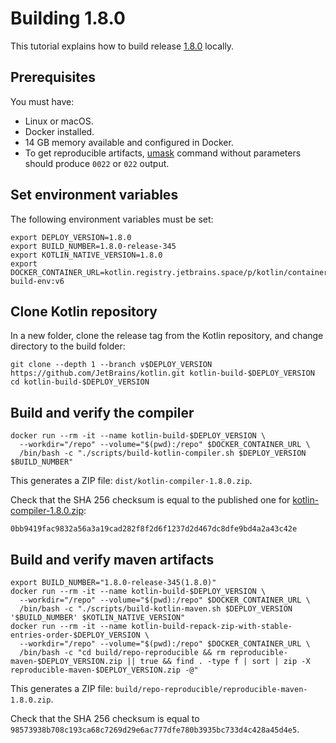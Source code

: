 # Building 1.8.0

This tutorial explains how to build release [1.8.0](https://github.com/JetBrains/kotlin/releases/tag/v1.8.0) locally.

## Prerequisites

You must have:
* Linux or macOS.
* Docker installed.
* 14 GB memory available and configured in Docker.
* To get reproducible artifacts, [umask](https://en.wikipedia.org/wiki/Umask) command without parameters should 
produce `0022` or `022` output.

## Set environment variables

The following environment variables must be set:

```shell
export DEPLOY_VERSION=1.8.0
export BUILD_NUMBER=1.8.0-release-345
export KOTLIN_NATIVE_VERSION=1.8.0
export DOCKER_CONTAINER_URL=kotlin.registry.jetbrains.space/p/kotlin/containers/kotlin-build-env:v6
```

## Clone Kotlin repository

In a new folder, clone the release tag from the Kotlin repository, and change directory to the build folder:

```shell
git clone --depth 1 --branch v$DEPLOY_VERSION https://github.com/JetBrains/kotlin.git kotlin-build-$DEPLOY_VERSION
cd kotlin-build-$DEPLOY_VERSION
```

## Build and verify the compiler

```shell
docker run --rm -it --name kotlin-build-$DEPLOY_VERSION \
  --workdir="/repo" --volume="$(pwd):/repo" $DOCKER_CONTAINER_URL \
  /bin/bash -c "./scripts/build-kotlin-compiler.sh $DEPLOY_VERSION $BUILD_NUMBER"
```

This generates a ZIP file: `dist/kotlin-compiler-1.8.0.zip`.

Check that the SHA 256 checksum is equal to the published one for [kotlin-compiler-1.8.0.zip](https://github.com/JetBrains/kotlin/releases/download/v1.8.0/kotlin-compiler-1.8.0.zip):

`0bb9419fac9832a56a3a19cad282f8f2d6f1237d2d467dc8dfe9bd4a2a43c42e`

## Build and verify maven artifacts

```shell
export BUILD_NUMBER="1.8.0-release-345(1.8.0)"
docker run --rm -it --name kotlin-build-$DEPLOY_VERSION \
  --workdir="/repo" --volume="$(pwd):/repo" $DOCKER_CONTAINER_URL \
  /bin/bash -c "./scripts/build-kotlin-maven.sh $DEPLOY_VERSION '$BUILD_NUMBER' $KOTLIN_NATIVE_VERSION"
docker run --rm -it --name kotlin-build-repack-zip-with-stable-entries-order-$DEPLOY_VERSION \
  --workdir="/repo" --volume="$(pwd):/repo" $DOCKER_CONTAINER_URL \
  /bin/bash -c "cd build/repo-reproducible && rm reproducible-maven-$DEPLOY_VERSION.zip || true && find . -type f | sort | zip -X reproducible-maven-$DEPLOY_VERSION.zip -@"
```

This generates a ZIP file: `build/repo-reproducible/reproducible-maven-1.8.0.zip`.

Check that the SHA 256 checksum is equal to 
`98573938b708c193ca68c7269d29e6ac777dfe780b3935bc733d4c428a45d4e5`.